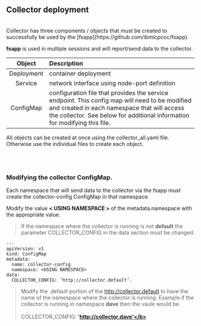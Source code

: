 ## Collector deployment

<br>
Collector has three components / objects that must be created to successfully be used by the [fsapp](https://github.com/ibmicpcoc/fsapp).  

<b>fsapp</b> is used in multiple sessions and will report/send data to the collector. 
<br>

| Object | Description |
| :---: | :--- |
| Deployment | container deployment |
| Service | network interface using node-port definition |
| ConfigMap | configuration file that provides the service endpoint.  This config map will need to be modified and created in each namespace that will access the collector.  See below for additional information for modifying this file. |
 

All objects can be created at once using the collector_all.yaml file.  Otherwise use the individual files to create each object.

<br><br>

### Modifying the collector ConfigMap. 

Each namespace that will send data to the collector via the fsapp must create the collector-config ConfigMap in that namespace.

Modify the value <b> < USING NAMESPACE > </b> of the metadata.namespace with the appropriate value.  


>If the namespace where the collector is running is not <b>default</b> the parameter COLLECTOR_CONFIG in the data section must be changed. 

```
---
apiVersion: v1
kind: ConfigMap
metadata:
  name: collector-config
  namespace: <USING NAMESPACE>
data:
  COLLECTOR_CONFIG: ‘http://collector.default’.     
```

>Modify the .default portion of the http://collector.default to have the name of the namespace where the collector is running.  Example if the collector is running in namespace <b>dave</b> then the vaule would be <br><br>COLLECTOR_CONFIG: <b>'http://collector.dave'</b>  



